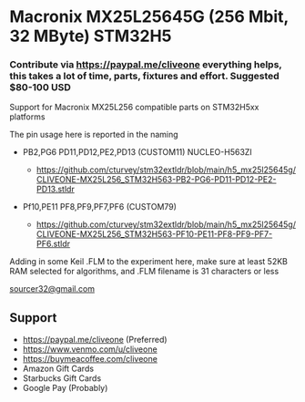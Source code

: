 # Macronix MX25L25645G (256 Mbit, 32 MByte) STM32H5
### Contribute via   https://paypal.me/cliveone  everything helps, this takes a lot of time, parts, fixtures and effort. Suggested $80-100 USD

Support for Macronix MX25L256 compatible parts on STM32H5xx platforms

The pin usage here is reported in the naming

  *  PB2,PG6 PD11,PD12,PE2,PD13 (CUSTOM11) NUCLEO-H563ZI
     *  https://github.com/cturvey/stm32extldr/blob/main/h5_mx25l25645g/CLIVEONE-MX25L256_STM32H563-PB2-PG6-PD11-PD12-PE2-PD13.stldr

  *  Pf10,PE11 PF8,PF9,PF7,PF6 (CUSTOM79)
     *  https://github.com/cturvey/stm32extldr/blob/main/h5_mx25l25645g/CLIVEONE-MX25L256_STM32H563-PF10-PE11-PF8-PF9-PF7-PF6.stldr

Adding in some Keil .FLM to the experiment here, make sure at least 52KB RAM selected for algorithms, and .FLM filename is 31 characters or less

 sourcer32@gmail.com

##  Support
 
  *  https://paypal.me/cliveone (Preferred)
  *  https://www.venmo.com/u/cliveone
  *  https://buymeacoffee.com/cliveone
  *  Amazon Gift Cards
  *  Starbucks Gift Cards
  *  Google Pay (Probably)
